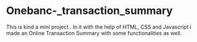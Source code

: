 # Onebanc-_transaction_summary
This is kind a mini project . In it with the help of HTML, CSS and Javascript i made an Online Transaction Summary with some functionalities as well.
